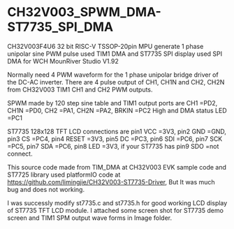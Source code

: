 # CH32V003_SPWM_DMA-ST7735_SPI_DMA

CH32V003F4U6 32 bit RISC-V TSSOP-20pin MPU generate 1 phase unipolar sine PWM pulse used TIM1 DMA and ST7735 SPI display used SPI DMA for WCH MounRiver Studio V1.92

Normally need 4 PWM waveform for the 1 phase unipolar bridge driver of the DC-AC inverter.
There are 4 pulse output of CH1, CH1N and CH2, CH2N from CH32V003 TIM1 CH1 and CH2 PWM outputs.

SPWM made by 120 step sine table and TIM1 output ports are CH1 =PD2, CH1N =PD0, CH2 =PA1, CH2N =PA2, BRKIN =PC2 High and DMA status LED =PC1

ST7735 128x128 TFT LCD connections are pin1 VCC =3V3, pin2 GND =GND, pin3 CS =PC4, pin4 RESET =3V3, pin5 DC =PC3, pin6 SDI =PC6, pin7 SCK =PC5, pin7 SDA =PC6, pin8 LED =3V3, if your ST7735 has pin9 SDO =not connect.

This source code made from TIM_DMA at CH32V003 EVK sample code and ST7725 library used platformIO code at https://github.com/limingjie/CH32V003-ST7735-Driver, But It was much bug and does not working.

I was successly modify st7735.c and st7735.h for good working LCD display of ST7735 TFT LCD module.
I attached some screen shot for ST7735 demo screen and TIM1 SPM output wave forms in Image folder.

